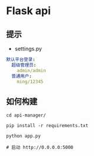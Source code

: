# Flask api

## 提示
- settings.py
```yaml
默认平台登录:
  超级管理员:
    admin/admin
  普通用户:
    ming/12345
```

## 如何构建
```shell
cd api-manager/

pip install -r requirements.txt

python app.py

# 启动 http://0.0.0.0:5000
```
